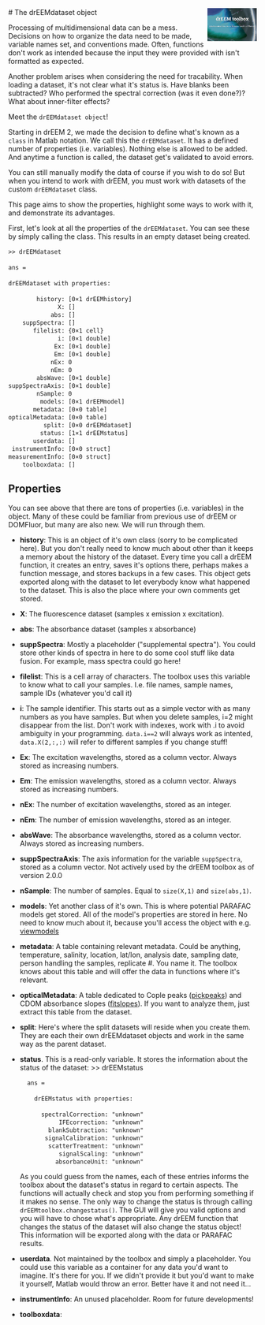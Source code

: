 <img src="top right corner logo.png" width="100" height="auto" align="right"/>
# The drEEMdataset object

Processing of multidimensional data can be a mess. Decisions on how to organize the data need to be made, variable names set, and conventions made. Often, functions don't work as intended because the input they were provided with isn't formatted as expected.

Another problem arises when considering the need for tracability. When loading a dataset, it's not clear what it's status is. Have blanks been subtracted? Who performed the spectral correction (was it even done?)? What about inner-filter effects?

Meet the `drEEMdataset object`!

Starting in drEEM 2, we made the decision to define what's known as a `class` in Matlab notation. We call this the `drEEMdataset`. It has a defined number of properties (i.e. variables). Nothing else is allowed to be added. And anytime a function is called, the dataset get's validated to avoid errors.

You can still manually modify the data of course if you wish to do so! But when you intend to work with drEEM, you must work with datasets of the custom `drEEMdataset` class.

This page aims to show the properties, highlight some ways to work with it, and demonstrate its advantages.

First, let's look at all the properties of the `drEEMdataset`. You can see these by simply calling the class. This results in an empty dataset being created.

	>> drEEMdataset

	ans = 

  	drEEMdataset with properties:

            history: [0×1 drEEMhistory]
                  X: []
                abs: []
        suppSpectra: []
           filelist: {0×1 cell}
                  i: [0×1 double]
                 Ex: [0×1 double]
                 Em: [0×1 double]
                nEx: 0
                nEm: 0
            absWave: [0×1 double]
    suppSpectraAxis: [0×1 double]
            nSample: 0
             models: [0×1 drEEMmodel]
           metadata: [0×0 table]
    opticalMetadata: [0×0 table]
              split: [0×0 drEEMdataset]
             status: [1×1 drEEMstatus]
           userdata: []
     instrumentInfo: [0×0 struct]
    measurementInfo: [0×0 struct]
        toolboxdata: []	

## Properties
You can see above that there are tons of properties (i.e. variables) in the object. Many of these could be familiar from previous use of drEEM or DOMFluor, but many are also new. We will run through them.

* **history**: This is an object of it's own class (sorry to be complicated here). But you don't really need to know much about other than it keeps a memory about the history of the dataset. Every time you call a drEEM function, it creates an entry, saves it's options there, perhaps makes a function message, and stores backups in a few cases. This object gets exported along with the dataset to let everybody know what happened to the dataset. This is also the place where your own comments get stored.
* **X**: The fluorescence dataset (samples x emission x excitation).
* **abs**: The absorbance dataset (samples x absorbance)
* **suppSpectra**: Mostly a placeholder ("supplemental spectra"). You could store other kinds of spectra in here to do some cool stuff like data fusion. For example, mass spectra could go here!
* **filelist**: This is a cell array of characters. The toolbox uses this variable to know what to call your samples. I.e. file names, sample names, sample IDs (whatever you'd call it)
* **i**: The sample identifier. This starts out as a simple vector with as many numbers as you have samples. But when you delete samples, i=2 might disappear from the list. Don't work with indexes, work with .i to avoid ambiguity in your programming. `data.i==2` will always work as intented, `data.X(2,:,:)` will refer to different samples if you change stuff!
* **Ex**: The excitation wavelengths, stored as a column vector. Always stored as increasing numbers.
* **Em**: The emission wavelengths, stored as a column vector. Always stored as increasing numbers.
* **nEx**: The number of excitation wavelengths, stored as an integer. 
* **nEm**: The number of emission wavelengths, stored as an integer. 
* **absWave**: The absorbance wavelengths, stored as a column vector. Always stored as increasing numbers.
* **suppSpectraAxis**: The axis information for the variable `suppSpectra`, stored as a column vector. Not actively used by the drEEM toolbox as of version 2.0.0
* **nSample**: The number of samples. Equal to `size(X,1)` and `size(abs,1)`.
* **models**: Yet another class of it's own. This is where potential PARAFAC models get stored. All of the model's properties are stored in here. No need to know much about it, because you'll access the object with e.g. [viewmodels](viewmodels.html)
* **metadata**: A table containing relevant metadata. Could be anything, temperature, salinity, location, lat/lon, analysis date, sampling date, person handling the samples, replicate #. You name it. The toolbox knows about this table and will offer the data in functions where it's relevant.
* **opticalMetadata**: A table dedicated to Cople peaks ([pickpeaks](pickpeaks.html)) and CDOM absorbance slopes ([fitslopes](fitslopes)). If you want to analyze them, just extract this table from the dataset.
* **split**: Here's where the split datasets will reside when you create them. They are each their own drEEMdataset objects and work in the same way as the parent dataset.
* **status**. This is a read-only variable. It stores the information about the status of the dataset:
		>> drEEMstatus

		ans = 
		
		  drEEMstatus with properties:
		
		    spectralCorrection: "unknown"
		         IFEcorrection: "unknown"
		      blankSubtraction: "unknown"
		     signalCalibration: "unknown"
		      scatterTreatment: "unknown"
		         signalScaling: "unknown"
		        absorbanceUnit: "unknown"
	As you could guess from the names, each of these entries informs the toolbox about the dataset's status in regard to certain aspects. The functions will actually check and stop you from performing something if it makes no sense. The only way to change the status is through calling `drEEMtoolbox.changestatus()`. The GUI will give you valid options and you will have to chose what's appropriate. Any drEEM function that changes the status of the dataset will also change the status object!
	This information will be exported along with the data or PARAFAC results.

* **userdata**. Not maintained by the toolbox and simply a placeholder. You could use this variable as a container for any data you'd want to imagine. It's there for you. If we didn't provide it but you'd want to make it yourself, Matlab would throw an error. Better have it and not need it...
* **instrumentInfo**: An unused placeholder. Room for future developments!
* **toolboxdata**: